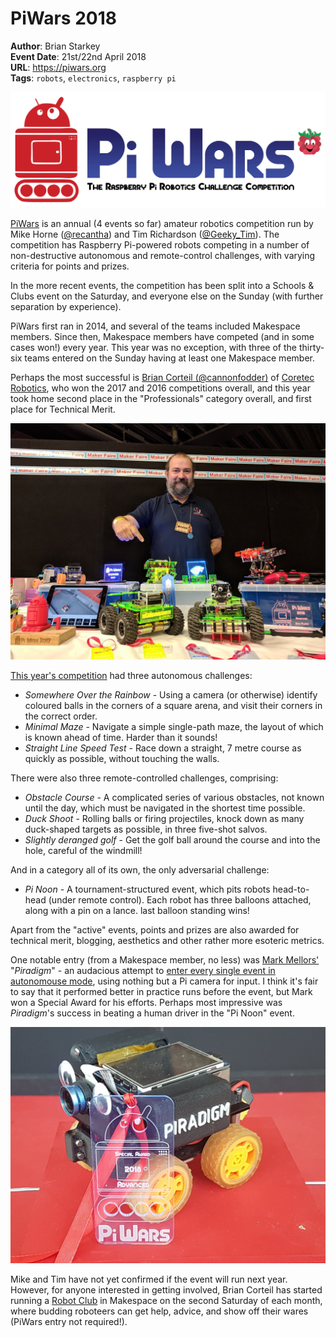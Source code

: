 # PiWars 2018

**Author**: Brian Starkey  
**Event Date**: 21st/22nd April 2018  
**URL**: https://piwars.org  
**Tags**: `robots`, `electronics`, `raspberry pi`  

![PiWars logo](logo.jpg)

[PiWars](https://piwars.org) is an annual (4 events so far) amateur robotics competition run by Mike
Horne ([@recantha](https://twitter.com/recantha)) and Tim Richardson
([@Geeky_Tim](https://twitter.com/Geeky_Tim)). The competition has Raspberry
Pi-powered robots competing in a number of non-destructive autonomous and
remote-control challenges, with varying criteria for points and prizes.

In the more recent events, the competition has been split into a Schools &
Clubs event on the Saturday, and everyone else on the Sunday (with further
separation by experience).

PiWars first ran in 2014, and several of the teams included Makespace members.
Since then, Makespace members have competed (and in some cases won!) every
year. This year was no exception, with three of the thirty-six teams entered on
the Sunday having at least one Makespace member.

Perhaps the most successful is [Brian Corteil
(@cannonfodder)](https://twitter.com/cannonfodder) of [Coretec
Robotics](https://coretecrobotics.co.uk/), who won the 2017 and 2016
competitions overall, and this year took home second place in the
"Professionals" category overall, and first place for Technical Merit.

![Brian Corteil's robot](coretec.jpg)

[This year's competition](https://piwars.org/2018-competition/rules/) had three
autonomous challenges:

 * _Somewhere Over the Rainbow_ - Using a camera (or otherwise) identify
   coloured balls in the corners of a square arena, and visit their corners in
   the correct order.
 * _Minimal Maze_ - Navigate a simple single-path maze, the layout of which is
   known ahead of time. Harder than it sounds!
 * _Straight Line Speed Test_ - Race down a straight, 7 metre course as quickly
   as possible, without touching the walls.

There were also three remote-controlled challenges, comprising:
 * _Obstacle Course_ - A complicated series of various obstacles, not known
   until the day, which must be navigated in the shortest time possible.
 * _Duck Shoot_ - Rolling balls or firing projectiles, knock down as many
   duck-shaped targets as possible, in three five-shot salvos.
 * _Slightly deranged golf_ - Get the golf ball around the course and into the
   hole, careful of the windmill!

And in a category all of its own, the only adversarial challenge:
 * _Pi Noon_ - A tournament-structured event, which pits robots head-to-head
   (under remote control). Each robot has three balloons attached, along with
   a pin on a lance. last balloon standing wins!

Apart from the "active" events, points and prizes are also awarded for technical
merit, blogging, aesthetics and other rather more esoteric metrics.

One notable entry (from a Makespace member, no less) was [Mark
Mellors'](https://twitter.com/MarkMellors) "_Piradigm_" - an audacious attempt
to [enter every single event in autonomouse
mode](http://hackhitchin.org.uk/piradigm-approach-to-piwars-challenges-2018/),
using nothing but a Pi camera for input. I think it's fair to say that it
performed better in practice runs before the event, but Mark won a Special
Award for his efforts. Perhaps most impressive was _Piradigm_'s success in
beating a human driver in the "Pi Noon" event.

![Piradigm](piradigm.jpg)

Mike and Tim have not yet confirmed if the event will run next year. However,
for anyone interested in getting involved, Brian Corteil has started running a
[Robot Club](https://www.meetup.com/Makespace/events/250039440/) in Makespace on the second Saturday of each month, where budding
roboteers can get help, advice, and show off their wares (PiWars entry not
required!).
